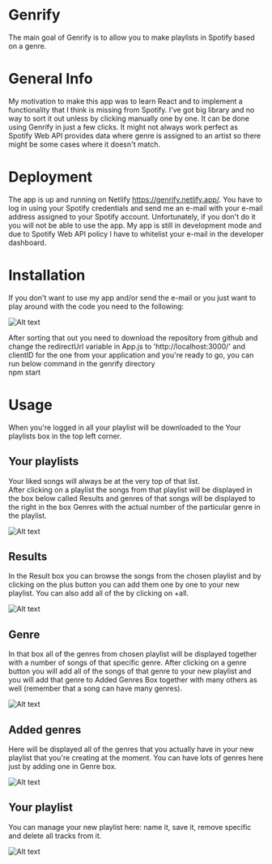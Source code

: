 # Genrify

The main goal of Genrify is to allow you to make playlists in Spotify based on a genre.

# General Info

My motivation to make this app was to learn React and to implement a functionality that I think is missing from Spotify. I've got big library and no way to sort it out unless by clicking manually one by one. It can be done using Genrify in just a few clicks.
It might not always work perfect as Spotify Web API provides data where genre is assigned to an artist so there might be some cases where it doesn't match.

# Deployment

The app is up and running on Netlify https://genrify.netlify.app/. You have to log in using your Spotify credentials and send me an e-mail with your e-mail address assigned to your Spotify account. Unfortunately, if you don't do it you will not be able to use the app. My app is still in development mode and due to Spotify Web API policy I have to whitelist your e-mail in the developer dashboard.

# Installation

If you don't want to use my app and/or send the e-mail or you just want to play around with the code you need to the following:

![Alt text](readme_images/spotify_screen_black.png 'Title')

After sorting that out you need to download the repository from github and change the redirectUrl variable in App.js to 'http://localhost:3000/' and clientID for the one from your application and you're ready to go, you can run below command in the genrify directory\
npm start

# Usage

When you're logged in all your playlist will be downloaded to the Your playlists box in the top left corner.

## Your playlists

Your liked songs will always be at the very top of that list.\
After clicking on a playlist the songs from that playlist will be displayed in the box below called Results and genres of that songs will be displayed to the right in the box Genres with the actual number of the particular genre in the playlist.

![Alt text](readme_images/your_playlists.png 'Title')

## Results

In the Result box you can browse the songs from the chosen playlist and by clicking on the plus button you can add them one by one to your new playlist. You can also add all of the by clicking on +all.

![Alt text](readme_images/results.png 'Title')

## Genre

In that box all of the genres from chosen playlist will be displayed together with a number of songs of that specific genre. After clicking on a genre button you will add all of the songs of that genre to your new playlist and you will add that genre to Added Genres Box together with many others as well (remember that a song can have many genres).

![Alt text](readme_images/genres.png 'Title')

## Added genres

Here will be displayed all of the genres that you actually have in your new playlist that you're creating at the moment. You can have lots of genres here just by adding one in Genre box.

![Alt text](readme_images/added_genres.png 'Title')

## Your playlist

You can manage your new playlist here: name it, save it, remove specific and delete all tracks from it.

![Alt text](readme_images/new_playlist.png 'Title')
